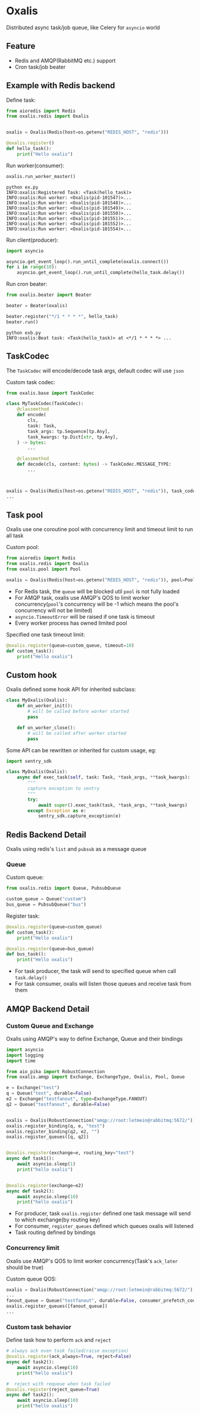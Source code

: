 # Oxalis  

Distributed async task/job queue, like Celery for `asyncio` world

## Feature

* Redis and AMQP(RabbitMQ etc.) support
* Cron task/job beater

## Example with Redis backend

Define task:
```python
from aioredis import Redis
from oxalis.redis import Oxalis


oxalis = Oxalis(Redis(host=os.getenv("REDIS_HOST", "redis")))

@oxalis.register()
def hello_task():
    print("Hello oxalis")
```

Run worker(consumer):
```python
oxalis.run_worker_master()
```

```shell
python ex.py
INFO:oxalis:Registered Task: <Task(hello_task)>
INFO:oxalis:Run worker: <Oxalis(pid-101547)>...
INFO:oxalis:Run worker: <Oxalis(pid-101548)>...
INFO:oxalis:Run worker: <Oxalis(pid-101549)>...
INFO:oxalis:Run worker: <Oxalis(pid-101550)>...
INFO:oxalis:Run worker: <Oxalis(pid-101551)>...
INFO:oxalis:Run worker: <Oxalis(pid-101552)>...
INFO:oxalis:Run worker: <Oxalis(pid-101554)>...
```

Run client(producer):
```python
import asyncio

asyncio.get_event_loop().run_until_complete(oxalis.connect())
for i in range(10):
    asyncio.get_event_loop().run_until_complete(hello_task.delay())
```

Run cron beater:
```python
from oxalis.beater import Beater

beater = Beater(oxalis)

beater.register("*/1 * * * *", hello_task)
beater.run()
```
```shell
python exb.py 
INFO:oxalis:Beat task: <Task(hello_task)> at <*/1 * * * *> ...
```

## TaskCodec

The `TaskCodec` will encode/decode task args, default codec will use `json`

Custom task codec:
```python
from oxalis.base import TaskCodec

class MyTaskCodec(TaskCodec):
    @classmethod
    def encode(
        cls,
        task: Task,
        task_args: tp.Sequence[tp.Any],
        task_kwargs: tp.Dict[str, tp.Any],
    ) -> bytes:
        ...

    @classmethod
    def decode(cls, content: bytes) -> TaskCodec.MESSAGE_TYPE:
        ...



oxalis = Oxalis(Redis(host=os.getenv("REDIS_HOST", "redis")), task_codec=MyTaskCodec())
...
```


## Task pool

Oxalis use one coroutine pool with concurrency limit and timeout limit to run all task

Custom pool:

```python
from aioredis import Redis
from oxalis.redis import Oxalis
from oxalis.pool import Pool

oxalis = Oxalis(Redis(host=os.getenv("REDIS_HOST", "redis")), pool=Pool(concurrency=10, timeout=60))
```

* For Redis task, the `queue` will be blocked util `pool` is not fully loaded
* For AMQP task, oxalis use AMQP's QOS to limit worker concurrency(`pool`'s concurrency will be -1 which means the pool's concurrency will not be limited)
* `asyncio.TimeoutError` will be raised if one task is timeout
* Every worker process has owned limited pool


Specified one task timeout limit:
```python
@oxalis.register(queue=custom_queue, timeout=10)
def custom_task():
    print("Hello oxalis")
```

## Custom hook

Oxalis defined some hook API for inherited subclass:
```python
class MyOxalis(Oxalis):
    def on_worker_init():
        # will be called before worker started
        pass

    def on_worker_close():
        # will be called after worker started
        pass
```

Some API can be rewritten or inherited for custom usage, eg:
```python
import sentry_sdk

class MyOxalis(Oxalis):
    async def exec_task(self, task: Task, *task_args, **task_kwargs):
        """
        capture exception to sentry
        """
        try:
            await super().exec_task(task, *task_args, **task_kwargs)
        except Exception as e:
            sentry_sdk.capture_exception(e)
```


## Redis Backend Detail

Oxalis using redis's `list` and `pubsub` as a message queue

### Queue

Custom queue:
```python
from oxalis.redis import Queue, PubsubQueue

custom_queue = Queue("custom")
bus_queue = PubsubQueue("bus")
```

Register task:
```python
@oxalis.register(queue=custom_queue)
def custom_task():
    print("Hello oxalis")

@oxalis.register(queue=bus_queue)
def bus_task():
    print("Hello oxalis")
```

* For task producer, the task will send to specified queue when call `task.delay()`
* For task consumer, oxalis will listen those queues and receive task from them

##  AMQP Backend Detail


### Custom Queue and Exchange

Oxalis using AMQP's way to define Exchange, Queue and their bindings

```python
import asyncio
import logging
import time

from aio_pika import RobustConnection
from oxalis.amqp import Exchange, ExchangeType, Oxalis, Pool, Queue

e = Exchange("test")
q = Queue("test", durable=False)
e2 = Exchange("testfanout", type=ExchangeType.FANOUT)
q2 = Queue("testfanout", durable=False)


oxalis = Oxalis(RobustConnection("amqp://root:letmein@rabbitmq:5672/"))
oxalis.register_binding(q, e, "test")
oxalis.register_binding(q2, e2, "")
oxalis.register_queues([q, q2])


@oxalis.register(exchange=e, routing_key="test")
async def task1():
    await asyncio.sleep(1)
    print("hello oxalis")


@oxalis.register(exchange=e2)
async def task2():
    await asyncio.sleep(10)
    print("hello oxalis")

```

* For producer, task `oxalis.register`  defined one task message will send to which exchange(by routing key)
* For consumer, `register_queues` defined which queues oxalis will listened
* Task routing defined by bindings

### Concurrency limit

Oxalis use AMQP's QOS to limit worker concurrency(Task's `ack_later` should be true)

Custom queue QOS:
```python
oxalis = Oxalis(RobustConnection("amqp://root:letmein@rabbitmq:5672/"), default_queue=Queue("custom",consumer_prefetch_count=10))
...
fanout_queue = Queue("testfanout", durable=False, consumer_prefetch_count=3)
oxalis.register_queues([fanout_queue])
...
```

### Custom task behavior

Define task how to perform `ack` and `reject` 

```python
# always ack even task failed(raise exception)
@oxalis.register(ack_always=True, reject=False)
async def task2():
    await asyncio.sleep(10)
    print("hello oxalis")

#  reject with requeue when task failed
@oxalis.register(reject_queue=True)
async def task2():
    await asyncio.sleep(10)
    print("hello oxalis")
```
